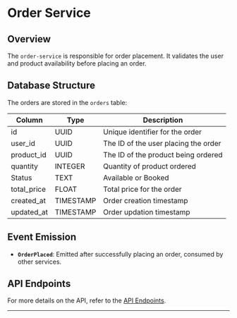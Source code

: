 # Order Service

## Overview
The `order-service` is responsible for order placement. It validates the user and product availability before placing an order.

## Database Structure
The orders are stored in the `orders` table:

| Column     | Type     | Description                     |
|------------|----------|---------------------------------|
| id         | UUID     | Unique identifier for the order |
| user_id    | UUID     | The ID of the user placing the order |
| product_id | UUID     | The ID of the product being ordered |
| quantity   | INTEGER  | Quantity of product ordered     |
| Status     | TEXT     | Available or Booked             |
| total_price| FLOAT    | Total price for the order       |
| created_at | TIMESTAMP | Order creation timestamp       |
| updated_at | TIMESTAMP | Order updation timestamp       |

## Event Emission
- **`OrderPlaced`**: Emitted after successfully placing an order, consumed by other services.

## API Endpoints
For more details on the API, refer to the [API Endpoints](../../docs/api-endpoints.md).

---
